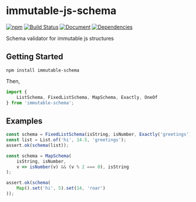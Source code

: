 # immutable-js-schema

[![npm](https://img.shields.io/npm/v/immutable-schema.svg)](https://www.npmjs.com/package/immutable-schema)
[![Build Status](https://travis-ci.org/duckpunch/immutable-js-schema.svg)](https://travis-ci.org/duckpunch/immutable-js-schema)
[![Document](http://duckpunch.github.io/immutable-js-schema/badge.svg)](http://duckpunch.github.io/immutable-js-schema/)
[![Dependencies](https://david-dm.org/duckpunch/immutable-js-schema.svg)](https://david-dm.org/duckpunch/immutable-js-schema)

Schema validator for immutable js structures

## Getting Started

`npm install immutable-schema`

Then,

```javascript
import {
    ListSchema, FixedListSchema, MapSchema, Exactly, OneOf
} from 'immutable-schema';
```

## Examples

```javascript
const schema = FixedListSchema(isString, isNumber, Exactly('greetings'));
const list = List.of('hi', 14.5, 'greetings');
assert.ok(schema(list));
```

```javascript
const schema = MapSchema(
    isString, isNumber,
    v => isNumber(v) && (v % 2 === 0), isString
);

assert.ok(schema(
    Map().set('hi', 5).set(14, 'roar')
));
```
